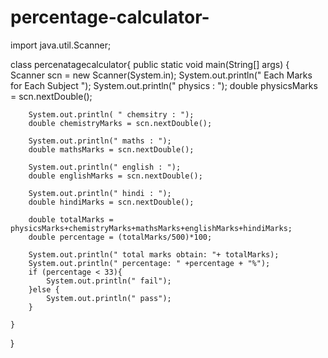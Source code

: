 # percentage-calculator-
import java.util.Scanner;

class percenatagecalculator{
    public static void main(String[] args) {
        Scanner scn = new Scanner(System.in);
        System.out.println(" Each Marks for Each Subject ");
        System.out.println(" physics : ");
        double physicsMarks = scn.nextDouble();

        System.out.println( " chemsitry : ");
        double chemistryMarks = scn.nextDouble();

        System.out.println(" maths : ");
        double mathsMarks = scn.nextDouble();

        System.out.println(" english : ");
        double englishMarks = scn.nextDouble();

        System.out.println(" hindi : ");
        double hindiMarks = scn.nextDouble();

        double totalMarks = physicsMarks+chemistryMarks+mathsMarks+englishMarks+hindiMarks;
        double percentage = (totalMarks/500)*100;

        System.out.println(" total marks obtain: "+ totalMarks);
        System.out.println(" percentage: " +percentage + "%");
        if (percentage < 33){
            System.out.println(" fail");
        }else {
            System.out.println(" pass");
        }

    }
}
